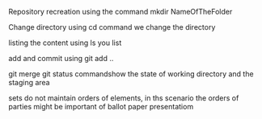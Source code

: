 Repository recreation
using the command mkdir NameOfTheFolder

Change directory
using cd command we change the directory

listing the content
using ls you list

add and commit 
using git add ..

git merge 
git status commandshow the state of working directory and the staging area


sets do not maintain orders of elements, in ths scenario the orders of parties might be important of ballot paper presentatiom

